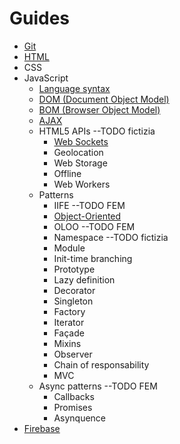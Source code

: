 # Guides

- [Git](Git/git.md)
- [HTML](HTML/_html.md)
- CSS
- JavaScript
    - [Language syntax](JavaScript/_syntax.md)
    - [DOM (Document Object Model)](JavaScript/_dom.md)
    - [BOM (Browser Object Model)](JavaScript/_bom.md)
    - [AJAX](JavaScript/_ajax.md)
    - HTML5 APIs --TODO fictizia
        - [Web Sockets](JavaScript/apis/_websockets.md)
        - Geolocation
        - Web Storage
        - Offline
        - Web Workers
    - Patterns
        - IIFE --TODO FEM
        - [Object-Oriented](JavaScript/paterns/_oop.md)
        - OLOO --TODO FEM
        - Namespace --TODO fictizia
        - Module
        - Init-time branching
        - Prototype
        - Lazy definition
        - Decorator
        - Singleton
        - Factory
        - Iterator
        - Façade
        - Mixins
        - Observer
        - Chain of responsability
        - MVC
    - Async patterns --TODO FEM
        - Callbacks
        - Promises
        - Asynquence
- [Firebase](Firebase/firebase.md)
